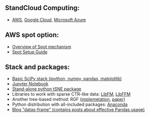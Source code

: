 ## StandCloud Computing:

* [AWS](https://aws.amazon.com/), [Google Cloud](https://cloud.google.com/), [Microsoft Azure](https://azure.microsoft.com/)

## AWS spot option:

* [Overview of Spot mechanism](http://docs.aws.amazon.com/AWSEC2/latest/UserGuide/using-spot-instances.html)
* [Spot Setup Guide](http://www.datasciencebowl.com/aws_guide/)

## Stack and packages:

* [Basic SciPy stack (ipython, numpy, pandas, matplotlib)](https://www.scipy.org/)
* [Jupyter Notebook](http://jupyter.org/)
* [Stand-alone python tSNE package](https://github.com/danielfrg/tsne)
* Libraries to work with sparse CTR-like data: [LibFM](https://github.com/baidu/fast_rgf), [LibFFM](https://www.csie.ntu.edu.tw/~cjlin/libffm/)
* Another tree-based method: RGF ([implemetation](https://github.com/baidu/fast_rgf), [paper](https://arxiv.org/pdf/1109.0887.pdf))
* Python distribution with all-included packages: [Anaconda](https://www.continuum.io/what-is-anaconda)
* [Blog "datas-frame" (contains posts about effective Pandas usage)](https://tomaugspurger.github.io/)